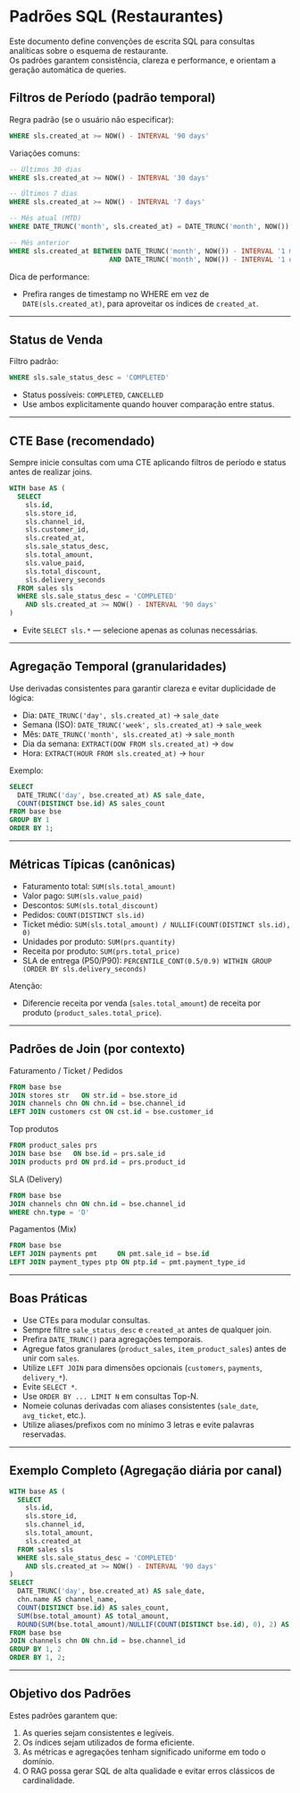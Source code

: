 
# Padrões SQL (Restaurantes)

Este documento define convenções de escrita SQL para consultas analíticas sobre o esquema de restaurante.  
Os padrões garantem consistência, clareza e performance, e orientam a geração automática de queries.

## Filtros de Período (padrão temporal)

Regra padrão (se o usuário não especificar):
```sql
WHERE sls.created_at >= NOW() - INTERVAL '90 days'
```

Variações comuns:
```sql
-- Últimos 30 dias
WHERE sls.created_at >= NOW() - INTERVAL '30 days'

-- Últimos 7 dias
WHERE sls.created_at >= NOW() - INTERVAL '7 days'

-- Mês atual (MTD)
WHERE DATE_TRUNC('month', sls.created_at) = DATE_TRUNC('month', NOW())

-- Mês anterior
WHERE sls.created_at BETWEEN DATE_TRUNC('month', NOW()) - INTERVAL '1 month'
                         AND DATE_TRUNC('month', NOW()) - INTERVAL '1 day'
```

Dica de performance:
- Prefira ranges de timestamp no WHERE em vez de `DATE(sls.created_at)`, para aproveitar os índices de `created_at`.

---

## Status de Venda

Filtro padrão:
```sql
WHERE sls.sale_status_desc = 'COMPLETED'
```

- Status possíveis: `COMPLETED`, `CANCELLED`
- Use ambos explicitamente quando houver comparação entre status.

---

## CTE Base (recomendado)

Sempre inicie consultas com uma CTE aplicando filtros de período e status antes de realizar joins.

```sql
WITH base AS (
  SELECT
    sls.id,
    sls.store_id,
    sls.channel_id,
    sls.customer_id,
    sls.created_at,
    sls.sale_status_desc,
    sls.total_amount,
    sls.value_paid,
    sls.total_discount,
    sls.delivery_seconds
  FROM sales sls
  WHERE sls.sale_status_desc = 'COMPLETED'
    AND sls.created_at >= NOW() - INTERVAL '90 days'
)
```

- Evite `SELECT sls.*` — selecione apenas as colunas necessárias.

---

## Agregação Temporal (granularidades)

Use derivadas consistentes para garantir clareza e evitar duplicidade de lógica:

- Dia: `DATE_TRUNC('day', sls.created_at)` → `sale_date`
- Semana (ISO): `DATE_TRUNC('week', sls.created_at)` → `sale_week`
- Mês: `DATE_TRUNC('month', sls.created_at)` → `sale_month`
- Dia da semana: `EXTRACT(DOW FROM sls.created_at)` → `dow`
- Hora: `EXTRACT(HOUR FROM sls.created_at)` → `hour`

Exemplo:
```sql
SELECT
  DATE_TRUNC('day', bse.created_at) AS sale_date,
  COUNT(DISTINCT bse.id) AS sales_count
FROM base bse
GROUP BY 1
ORDER BY 1;
```

---

## Métricas Típicas (canônicas)

- Faturamento total: `SUM(sls.total_amount)`
- Valor pago: `SUM(sls.value_paid)`
- Descontos: `SUM(sls.total_discount)`
- Pedidos: `COUNT(DISTINCT sls.id)`
- Ticket médio: `SUM(sls.total_amount) / NULLIF(COUNT(DISTINCT sls.id), 0)`
- Unidades por produto: `SUM(prs.quantity)`
- Receita por produto: `SUM(prs.total_price)`
- SLA de entrega (P50/P90): `PERCENTILE_CONT(0.5/0.9) WITHIN GROUP (ORDER BY sls.delivery_seconds)`

Atenção:
- Diferencie receita por venda (`sales.total_amount`) de receita por produto (`product_sales.total_price`).

---

## Padrões de Join (por contexto)

Faturamento / Ticket / Pedidos
```sql
FROM base bse
JOIN stores str   ON str.id = bse.store_id
JOIN channels chn ON chn.id = bse.channel_id
LEFT JOIN customers cst ON cst.id = bse.customer_id
```

Top produtos
```sql
FROM product_sales prs
JOIN base bse   ON bse.id = prs.sale_id
JOIN products prd ON prd.id = prs.product_id
```

SLA (Delivery)
```sql
FROM base bse
JOIN channels chn ON chn.id = bse.channel_id
WHERE chn.type = 'D'
```

Pagamentos (Mix)
```sql
FROM base bse
LEFT JOIN payments pmt     ON pmt.sale_id = bse.id
LEFT JOIN payment_types ptp ON ptp.id = pmt.payment_type_id
```

---

## Boas Práticas

- Use CTEs para modular consultas.
- Sempre filtre `sale_status_desc` e `created_at` antes de qualquer join.
- Prefira `DATE_TRUNC()` para agregações temporais.
- Agregue fatos granulares (`product_sales`, `item_product_sales`) antes de unir com `sales`.
- Utilize `LEFT JOIN` para dimensões opcionais (`customers`, `payments`, `delivery_*`).
- Evite `SELECT *`.
- Use `ORDER BY ... LIMIT N` em consultas Top-N.
- Nomeie colunas derivadas com aliases consistentes (`sale_date`, `avg_ticket`, etc.).
- Utilize aliases/prefixos com no mínimo 3 letras e evite palavras reservadas.

---

## Exemplo Completo (Agregação diária por canal)

```sql
WITH base AS (
  SELECT
    sls.id,
    sls.store_id,
    sls.channel_id,
    sls.total_amount,
    sls.created_at
  FROM sales sls
  WHERE sls.sale_status_desc = 'COMPLETED'
    AND sls.created_at >= NOW() - INTERVAL '90 days'
)
SELECT
  DATE_TRUNC('day', bse.created_at) AS sale_date,
  chn.name AS channel_name,
  COUNT(DISTINCT bse.id) AS sales_count,
  SUM(bse.total_amount) AS total_amount,
  ROUND(SUM(bse.total_amount)/NULLIF(COUNT(DISTINCT bse.id), 0), 2) AS avg_ticket
FROM base bse
JOIN channels chn ON chn.id = bse.channel_id
GROUP BY 1, 2
ORDER BY 1, 2;
```

---

## Objetivo dos Padrões

Estes padrões garantem que:
1. As queries sejam consistentes e legíveis.
2. Os índices sejam utilizados de forma eficiente.
3. As métricas e agregações tenham significado uniforme em todo o domínio.
4. O RAG possa gerar SQL de alta qualidade e evitar erros clássicos de cardinalidade.
